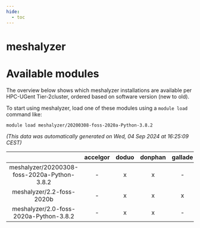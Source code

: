 ```yaml
---
hide:
  - toc
---
```


meshalyzer
==========

# Available modules


The overview below shows which meshalyzer installations are available per HPC-UGent Tier-2cluster, ordered based on software version (new to old).

To start using meshalyzer, load one of these modules using a `module load` command like:

```shell
module load meshalyzer/20200308-foss-2020a-Python-3.8.2
```

*(This data was automatically generated on Wed, 04 Sep 2024 at 16:25:09 CEST)*  

| |accelgor|doduo|donphan|gallade|joltik|shinx|skitty|
| :---: | :---: | :---: | :---: | :---: | :---: | :---: | :---: |
|meshalyzer/20200308-foss-2020a-Python-3.8.2|-|x|x|-|x|-|x|
|meshalyzer/2.2-foss-2020b|-|x|x|x|x|-|x|
|meshalyzer/2.0-foss-2020a-Python-3.8.2|-|x|x|-|x|-|x|
